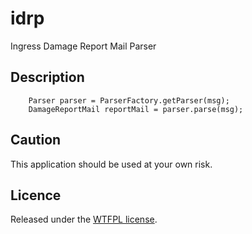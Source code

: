 # idrp

Ingress Damage Report Mail Parser

## Description

```
    Parser parser = ParserFactory.getParser(msg);
    DamageReportMail reportMail = parser.parse(msg);
```

## Caution

This application should be used at your own risk.

## Licence

Released under the [WTFPL license](http://www.wtfpl.net/).

